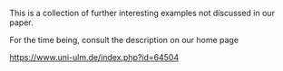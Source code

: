 This is a collection of further interesting examples not discussed in our paper.

For the time being, consult the description on our home page

https://www.uni-ulm.de/index.php?id=64504
